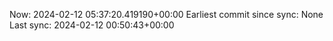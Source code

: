 Now: 2024-02-12 05:37:20.419190+00:00 Earliest commit since sync: None Last sync: 2024-02-12 00:50:43+00:00
